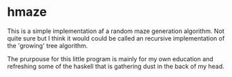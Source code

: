 # hmaze
This is a simple implementation af a random maze generation algorithm.
Not quite sure but I think it would could be called an recursive implementation
of the 'growing' tree algorithm.

The prurpouse for this little program is mainly for my own education and refreshing
some of the haskell that is gathering dust in the back of my head.
